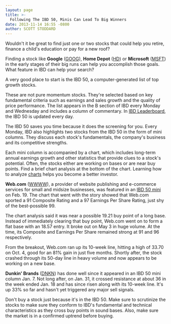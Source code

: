 ```yaml
---
layout: page
title: >-
  Following The IBD 50, Minis Can Lead To Big Winners
date: 2013-11-14 16:55 -0800
author: SCOTT STODDARD
---
```





Wouldn't it be great to find just one or two stocks that could help you retire, finance a child's education or pay for a new roof?


Finding a stock like **Google** ([GOOG](https://research.investors.com/quote.aspx?symbol=GOOG)), **Home Depot** ([HD](https://research.investors.com/quote.aspx?symbol=HD)) or **Microsoft** ([MSFT](https://research.investors.com/quote.aspx?symbol=MSFT)) in the early stages of their big runs can help you accomplish those goals. What feature in IBD can help your search?


A very good place to start is the IBD 50, a computer-generated list of top growth stocks.


These are not pure momentum stocks. They're selected based on key fundamental criteria such as earnings and sales growth and the quality of price performance. The list appears in the B section of IBD every Monday and Wednesday and includes a column of commentary. In [IBD Leaderboard](http://leaderboard.investors.com/leaderboard/leaders/default.aspx), the IBD 50 is updated every day.


The IBD 50 saves you time because it does the screening for you. Every Monday, IBD also highlights two stocks from the IBD 50 in the form of mini columns. They discuss each stock's fundamentals, the company's business and its competitive strengths.


Each mini column is accompanied by a chart, which includes long-term annual earnings growth and other statistics that provide clues to a stock's potential. Often, the stocks either are working on bases or are near buy points. Find a brief chart analysis at the bottom of the chart. Learning how to analyze [charts](http://education.investors.com/) helps you become a better investor.


**Web.com** ([WWWW](https://research.investors.com/quote.aspx?symbol=WWWW)), a provider of website publishing and e-commerce services for small and midsize businesses, was featured in an [IBD 50 mini](http://news.investors.com/investing/021513-644728-web-com-helps-small-businesses-get-online.htm) on Feb. 19. The chart that went with the story showed that Web.com sported a 91 Composite Rating and a 97 Earnings Per Share Rating, just shy of the best-possible 99.


The chart analysis said it was near a possible 19.21 buy point of a long base. Instead of immediately clearing that buy point, Web.com went on to form a flat base with an 18.57 entry. It broke out on May 3 in huge volume. At the time, its Composite and Earnings Per Share remained strong at 91 and 96 respectively.


From the breakout, Web.com ran up its 10-week line, hitting a high of 33.70 on Oct. 4, good for an 81% gain in just five months. Shortly after, the stock crashed through its 50-day line in heavy volume and now appears to be working on a new base.


**Dunkin' Brands** ([DNKN](https://research.investors.com/quote.aspx?symbol=DNKN)) has done well since it appeared in an IBD 50 mini column Jan. 7. Not long after, on Jan. 31, it crossed resistance at about 36 in the week ended Jan. 18 and has since risen along with its 10-week line. It's up 33% so far and hasn't yet triggered any major sell signals.


Don't buy a stock just because it's in the IBD 50. Make sure to scrutinize the stocks to make sure they conform to IBD's fundamental and technical characteristics as they cross buy points in sound bases. Also, make sure the market is in a confirmed uptrend before buying.




